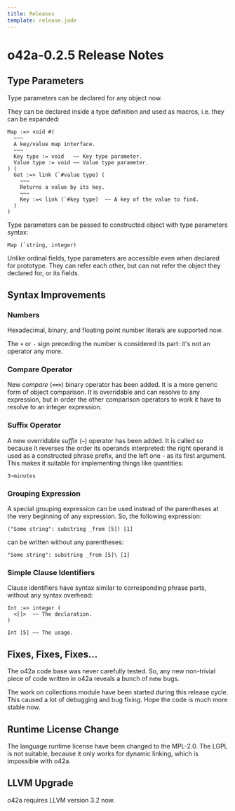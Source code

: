 ```yaml
---
title: Releases
template: release.jade
---
```


o42a-0.2.5 Release Notes
========================

Type Parameters
---------------

Type parameters can be declared for any object now.

They can be declared inside a type definition and used as macros, i.e. they can
be expanded:
```
Map :=> void #( 
  ~~~
  A key/value map interface.
  ~~~
  Key type := void   ~~ Key type parameter.
  Value type := void ~~ Value type parameter.
) (
  Get :=> link (`#value type) (
    ~~~
    Returns a value by its key.
    ~~~
    Key :=< link (`#key type)  ~~ A key of the value to find.
  )
)
```

Type parameters can be passed to constructed object with type parameters syntax:
```
Map (`string, integer)
```

Unlike ordinal fields, type parameters are accessible even when declared for
prototype. They can refer each other, but can not refer the object they declared
for, or its fields.


Syntax Improvements
-------------------

### Numbers ###

Hexadecimal, binary, and floating point number literals are supported now.

The `+` or `-` sign preceding the number is considered its part: it's not an
operator any more.


### Compare Operator ###

New _compare_ (**`<=>`**) binary operator has been added. It is a more generic
form of object comparison. It is overridable and can resolve to any expression,
but in order the other comparison operators to work it have to resolve to an
integer expression.


### Suffix Operator ###

A new overridable _suffix_ (**`~`**) operator has been added. It is called so
because it reverses the order its operands interpreted: the right operand is
used as a constructed phrase prefix, and the left one - as its first argument.
This makes it suitable for implementing things like quantities:
```
3~minutes
```

### Grouping Expression ###

A special grouping expression can be used instead of the parentheses at the very
beginning of any expression. So, the following expression:
```
("Some string": substring _from [5]) [1]
```

can be written without any parentheses:
```
"Some string": substring _from [5]\ [1]
```


### Simple Clause Identifiers ###

Clause identifiers have syntax similar to corresponding phrase parts, without
any syntax overhead:
```
Int :=> integer (
  <[]>  ~~ The declaration.
)

Int [5] ~~ The usage.
```

Fixes, Fixes, Fixes...
----------------------

The o42a code base was never carefully tested. So, any new non-trivial piece of
code written in o42a reveals a bunch of new bugs.

The work on collections module have been started during this release cycle. This
caused a lot of debugging and bug fixing. Hope the code is much more stable now.


Runtime License Change
----------------------

The language runtime license have been changed to the MPL-2.0. The LGPL is not
suitable, because it only works for dynamic linking, which is impossible with
o42a.


LLVM Upgrade
------------

o42a requires LLVM version 3.2 now.

